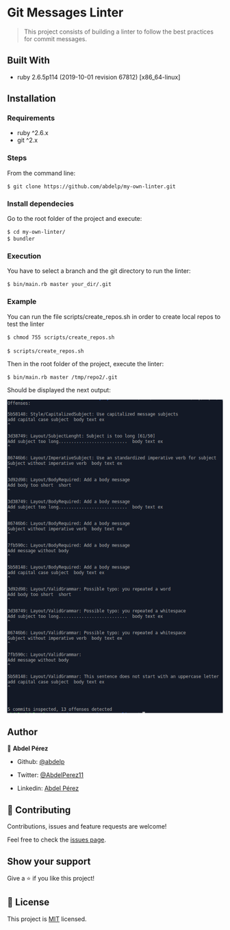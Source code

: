 # Git Messages Linter

> This project consists of building a linter to follow the best practices for commit messages.


## Built With

- ruby 2.6.5p114 (2019-10-01 revision 67812) [x86_64-linux]


## Installation

### Requirements

- ruby ^2.6.x
- git ^2.x

### Steps

From the command line:

    $ git clone https://github.com/abdelp/my-own-linter.git

### Install dependecies

Go to the root folder of the project and execute:

    $ cd my-own-linter/
    $ bundler

### Execution

You have to select a branch and the git directory to run the linter:

    $ bin/main.rb master your_dir/.git

### Example

You can run the file scripts/create_repos.sh in order to create local repos to test the linter

    $ chmod 755 scripts/create_repos.sh

    $ scripts/create_repos.sh
    
Then in the root folder of the project, execute the linter:

    $ bin/main.rb master /tmp/repo2/.git
    
Should be displayed the next output:

![offenses](./assets/images/offenses.png)


## Author


👤 **Abdel Pérez**

- Github: [@abdelp](https://github.com/abdelp/)

- Twitter: [@AbdelPerez11](https://twitter.com/abdelperez11)

- Linkedin: [Abdel Pérez](https://www.linkedin.com/in/abdel-p%C3%A9rez-t%C3%A9llez-72b2aa153/)


## 🤝 Contributing

Contributions, issues and feature requests are welcome!

Feel free to check the [issues page](https://github.com/abdelp/my-own-linter/issues).



## Show your support


Give a ⭐️ if you like this project!


## 📝 License

This project is [MIT](lic.url) licensed.